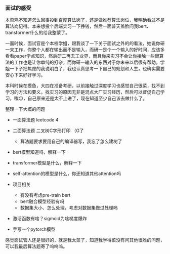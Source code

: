 ### 面试的感受

本菜鸡不知道怎么回事投到百度算法岗了，还是做推荐算法岗位，我明确看过不是算法岗记得。本来想投个后端实习一下挣钱，然后一面普天盖脸问我bert、transformer什么的给我整蒙了。

一面时候，面试官是个本校学姐，跟我谈了一下关于面试之外的的看法，她说你研一来工作，你整个人都在输出而不是输入，而研一是个一个输入的好时间，应该多看看paper学点知识，然后研二再去工业界，而且你来实习不会让你接触一些很算法的工作也是让你单纯的打杂，而你研一输入的东西对于你未来以后很有帮助。学姐一下子把焦虑的我说明白了，我也认真思考一下自己的规划和人生，也确实需要安心下来好好学习。

本科时候在摸鱼，大四在准备考研，以前接触过深度学习也感觉自己很菜，找不到学习的方法和要义。找实习的原因无非是混点大厂实习经历，然后可以督促自己学习，唉😔，自己原来还是太不上进了，现在知道至少自己该去做什么了。

整理一下大概的问题

- 一面算法题 leetcode 4
- 二面算法题 二叉树C字形打印 （G了
  - 算法题要求要用自己的编译器写，我忘了怎么建树了

- bert模型知道吗，解释一下
- transformer模型是什么，解释一下
- self-attention的模型是什么，你还知道其他attention吗
- 项目相关
  - 有没有考虑pre-train bert
  - bert融合模型经验有吗
  - 数据集大小、怎么处理，考虑对数据集做过处理吗

- 激活函数有啥？sigmoid为啥梯度爆炸

- 手写一个pytorch模型

  

感觉面试管人还是很好的，就是我太菜了，知道我学得菜没有问其他很难的问题，可以我最后算法题寄了呜呜呜。